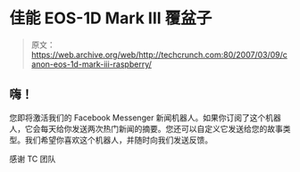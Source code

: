 # 佳能 EOS-1D Mark III 覆盆子

> 原文：<https://web.archive.org/web/http://techcrunch.com:80/2007/03/09/canon-eos-1d-mark-iii-raspberry/>

## 嗨！

您即将激活我们的 Facebook Messenger 新闻机器人。如果你订阅了这个机器人，它会每天给你发送两次热门新闻的摘要。您还可以自定义它发送给您的故事类型。我们希望你喜欢这个机器人，并随时向我们发送反馈。​

感谢 TC 团队